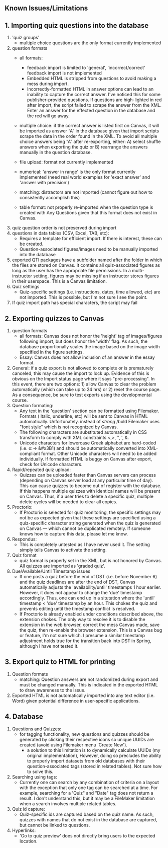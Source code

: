 ## Known Issues/Limitations

## 1. Importing quiz questions into the database
1. 'quiz groups'
	* multiple choice questions are the only format currently implemented
2. question formats
	* all formats:
		* feedback import is limited to 'general', 'incorrect/correct' feedback import is not implemented
		* Embedded HTML is stripped from questions to avoid making a mess during import.
		* Incorrectly-formatted HTML in answer options can lead to an inability to capture the correct answer. I've noticed this for some publisher-provided questions. If questions are high-lighted in red after import, the script failed to scrape the answer from the XML. Enter an answer for the effected question in the database and the red will go away.
	* multiple choice: if the correct answer is listed first on Canvas, it will be imported as answer “A” in the database given that import scripts scrape the data in the order found in the XML. To avoid all multiple choice answers being “A” after re-exporting, either: A) select shuffle answers when exporting the quiz or B) rearrange the answers manually in the question database.

	* file upload: format not currently implemented
	* numerical: 'answer in range' is the only format currently implemented (need real world examples for 'exact answer' and 'answer with precision')
	* matching: distractors are not imported (cannot figure out how to consistently accomplish this)
	* table format: not properly re-imported when the question type is created with Any Questions given that this format does not exist in Canvas.
3. quiz question order is not preserved during import
4. questions in data tables (CSV, Excel, TAB, etc):
	* Requires a template for efficient import. If there is interest, these can be created.
	* Question-associated figures/images need to be manually imported into the database
5. exported QTI packages have a subfolder named after the folder in which the files are stored on Canvas. It contains all quiz-associated figures as long as the user has the appropriate file permissions. In a multi-instructor setting, figures may be missing if an instructor stores figures in their userspace. This is a Canvas limitation.
6. Quiz settings
	* Quiz-specific settings (i.e. instructions, dates, time allowed, etc) are not imported. This is possible, but I'm not sure I see the point.
7. If quiz import path has special characters, the script may fail

## 2. Exporting quizzes to Canvas
1. question formats
	* all formats: Canvas does not honor the 'height' tag of images/figures following import, but does honor the 'width' flag. As such, the database proportionally scales the image based on the image width specified in the figure settings.
	* Essay: Canvas does not allow inclusion of an answer in the essay format.
2. General: if a quiz export is not allowed to complete or is prematurely canceled, this may cause the import to lock up. Evidence of this is obvious on the Import status page where it says "pre-processing". In this event, there are two options: 1) allow Canvas to clear the problem automatically (which can take up to 24 hrs) or 2) reset the course page. As a consequence, be sure to test exports using the developmental course.
3. Question formating:
	* Any text in the 'question' section can be formatted using Filemaker. Formats ( italic, underline, etc) will be sent to Canvas in HTML automatically. Unfortunately. instead of *strong* /bold Filemaker uses "font style" which is not recognized by Canvas.
	* The following characters are substituted automatically in CSS transform to comply with XML constraints <,>, ", ', &.
	* Unicode characters for lowercase Greek alphabet are hard-coded (i.e. &alpha; → &#x3B1) and should be automatically converted into XML-compliant format. Other Unicode characters will need to be added individually. If formatted HTML is buggy on Canvas after export, check for Unicode characters.
4. Rapid/repeated quiz upload:
	* Quizzes can be uploaded faster than Canvas servers can process (depending on Canvas server load at any particular time of day). This can cause quizzes to become out of register with the database. If this happens multiple quizzes with identical names will be present on Canvas. Thus, if a user tries to delete a specific quiz, multiple delete cycles will be needed to clear all copies.
5. Proctorio:
	* If Proctorio is selected for quiz monitoring, the specific settings may not be as expected given that these settings are specified using a quiz-specific character string generated when the quiz is generated on Canvas — which cannot be duplicated remotely. If someone knows how to capture this data, please let me know.
6. Respondus:
	* This is completely untested as I have never used it. The setting simply tells Canvas to activate the setting.
7. Quiz format
	* quiz format is properly set in the XML, but is not honored by Canvas. All quizzes are imported as 'graded quiz'.
8. Due/Available/Until Timestamp issues
	* If one posts a quiz before the end of DST (i.e. before November 6) and the quiz deadlines are after the end of DST, Canvas automatically adjusts the 'availability/until' timestamps 1 hour earlier. However, it does not appear to change the 'due' timestamp accordingly. Thus, one can end up in a situtation where the 'until' timestamp < 'due' timestamp by an hour. This chokes the quiz and prevents editing until the timestamp conflict is resolved. 
	* If Proctorio is already enabled under conditions described above, the extension chokes. The only way to resolve it is to disable the extension in the web browser, correct the mess Canvas made, save the quiz, then re-enable the browser extension. This is a Canvas bug or feature, I'm not sure which. I presume a similar timestamp adjustment holds true for the transition back into DST in Spring, although I have not tested it.

## 3. Export quiz to HTML for printing
1. Question formats
	* matching: Question answers are not randomized during export and must be changed manually. This is indicated in the exported HTML to draw awareness to the issue.
2. Exported HTML is not automatically imported into any text editor (i.e. Word) given potential difference in user-specific applications.

## 4. Database
1. Questions and Quizzes:
	* for tagging functionality, new questions and quizzes should be generated by clicking their respective icons so unique UUIDs are created (avoid using Filemaker menu 'Create New').
		* a solution to this limitation is to dynamically calculate UUIDs (my original implementation), However, doing so precludes the ability to properly import datasets from old databases with their question-associated tags (stored in related tables). Not sure how to solve this.
2. Searching using tags:
	* Currently one can search by any combination of criteria on a layout with the exception that only one tag can be searched at a time. For example, searching for a 'Quiz" and "Date" tag does not return a result. I don't understand this, but it may be a FileMaker limitation when a search involves multiple related tables.
3. Quiz id capture:
	* Quiz-specific ids are captured based on the quiz name. As such, quizzes with names that do not exist in the database are captured, but cannot be linked to questions.
4. Hyperlinks:
	* 'Go to quiz preview' does not directly bring users to the expected location.

